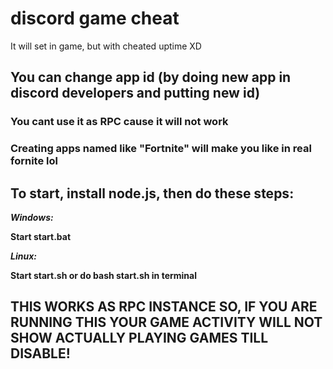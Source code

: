 # discord game cheat
It will set in game, but with cheated uptime XD

## You can change app id (by doing new app in discord developers and putting new id)
### You cant use it as RPC cause it will not work
### Creating apps named like "Fortnite" will make you like in real fornite lol


**To start, install node.js, then do these steps:**
---

***Windows:***

**Start start.bat**

***Linux:***

**Start start.sh or do bash start.sh in terminal**

## THIS WORKS AS RPC INSTANCE SO, IF YOU ARE RUNNING THIS YOUR GAME ACTIVITY WILL NOT SHOW ACTUALLY PLAYING GAMES TILL DISABLE!
